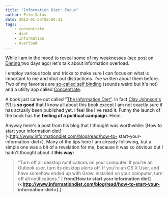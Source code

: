 ```yaml
---
title: "Information Diet: Focus"
author: Pito Salas
date: 2012-01-23T08:04:31
tags:
    - concentrate
    - diet
    - information
    - overload
---
```




While I am in the mood to reveal some of my weaknesses ([see post on Dieting
](</imported-20111103233638/2012/1/21/secret-trick-for-losing-weight.html>)two
days ago) let's talk about information overload.

I employ various tools and tricks to make sure I can focus on what is
important to me and shut out distractions. I've written about them before. Two
of my favorites are [so-called self
binding](</imported-20111103233638/2010/10/11/do-you-procrastinate-i-do.html>)
(sounds weird but it's not) and a utility app called
[Concentrate](<http://getconcentrating.com/>).

A book just came out called "[The Information
Diet"](<http://www.amazon.com/gp/product/1449304680?ie=UTF8&tag=clayworld-20&linkCode=shr&camp=213733&creative=393185&creativeASIN=1449304680&ref_=sr_1_1&qid=1319838673&sr=8-1>).
In fact [Clay Johnson's PR
](<http://www.amazon.com/Clay-A.-Johnson/e/B005PHQHJ6/ref=ntt_athr_dp_pel_1>)is
**so good** that I know all about this book except I am not exactly sure if
has actually been published yet. I feel like I've read it. Funny the launch of
the book has the **feeling of a political campaign**. Hmm.

Anyway here's a post from his blog that I thought was worthwhile: [How to
start your information diet](<http://www.informationdiet.com/blog/read/how-to-
start-your-information-diet>). Many of the tips here I am already following,
but a simple one was a bit of a revelation for me, because it was so obvious
but I hadn't thought about it **this way:**

> "Turn off all desktop notifications on your computer. If you're an Outlook
> user, turn its desktop alerts off. If you're an OS X User, and have somehow
> ended up with Growl installed on your computer, turn off all notifications."
> ( **from[How to start your information
> diet](<http://www.informationdiet.com/blog/read/how-to-start-your-
> information-diet>).)**


